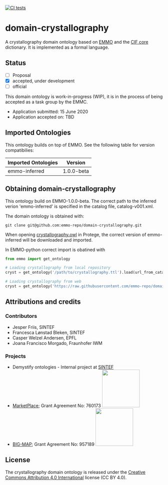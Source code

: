 [![CI tests](https://github.com/emmo-repo/domain-crystallography/workflows/CI%20tests/badge.svg)](https://github.com/emmo-repo/domain-crystallography/actions/)


domain-crystallography
======================
A crystallography domain ontology based on [EMMO][1] and the [CIF
core][2] dictionary. It is implemented as a formal language.


Status
------
- [ ] Proposal
- [X] accepted, under development
- [ ] official

This domain ontology is work-in-progress (WIP), it is in the process
of being accepted as a task group by the EMMC.

* Application submitted: 15 June 2020
* Application accepted on: TBD


Imported Ontologies
-------------------
This ontology builds on top of EMMO. See the following table for version
compatibilies:

| Imported Ontologies | Version           |
| ------------------- | ----------------- |
| emmo-inferred       | 1.0.0-beta        |



Obtaining domain-crystallography
--------------------------------

This ontology build on EMMO-1.0.0-beta. The correct path to
the inferred verion 'emmo-inferred' is specified in the catalog file, catalog-v001.xml.

The domain ontology is obtained with:

    git clone git@github.com:emmo-repo/domain-crystallography.git

When opening
[crystallography.owl](https://raw.githubusercontent.com/emmo-repo/domain-crystallography/master/crystallography.ttl)
in Protege, the correct version of emmo-inferred will be downloaded
and imported.

In EMMO-python correct import is obatined with

```python
from emmo import get_ontology

# Loading crystallography from local repository
cryst = get_ontology('/path/to/crystallography.ttl').load(url_from_catalog=True)

# Loading crystallography from web
cryst = get_ontology('https://raw.githubusercontent.com/emmo-repo/domain-crystallography/master/crystallography.ttl').load()
```


Attributions and credits
------------------------

### Contributors
- Jesper Friis, SINTEF
- Francesca Lønstad Bleken, SINTEF
- Casper Welzel Andersen, EPFL
- Joana Francisco Morgado, Fraunhofer IWM

### Projects
- Demystify ontologies - Internal project at [SINTEF](www.sintef.no)
- [MarketPlace](https://www.the-marketplace-project.eu/);
  Grant Agreement No: 760173
  <img src="https://www.the-marketplace-project.eu/content/dam/iwm/the-marketplace-project/images/MARKETPLACE_LOGO_300dpi.png" width="120">
- [BIG-MAP](https://www.big-map.eu/);
  Grant Agreement No: 957189
  <img src="https://avatars1.githubusercontent.com/u/72801303?s=200&v=4" width="120">


License
-------
The crystallography domain ontology is released under the [Creative
Commons Attribution 4.0 International](https://creativecommons.org/licenses/by/4.0/legalcode) license (CC BY 4.0).


[1]: https://github.com/emmo-repo/EMMO
[2]: https://www.iucr.org/__data/iucr/cifdic_html/1/cif_core.dic/index.html
